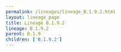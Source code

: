 ```yaml
---
permalink: /lineages/lineage_B.1.9.2.html
layout: lineage_page
title: Lineage B.1.9.2
lineage: B.1.9.2
parent: B.1.9
children: ['B.1.9.2']
---
```

